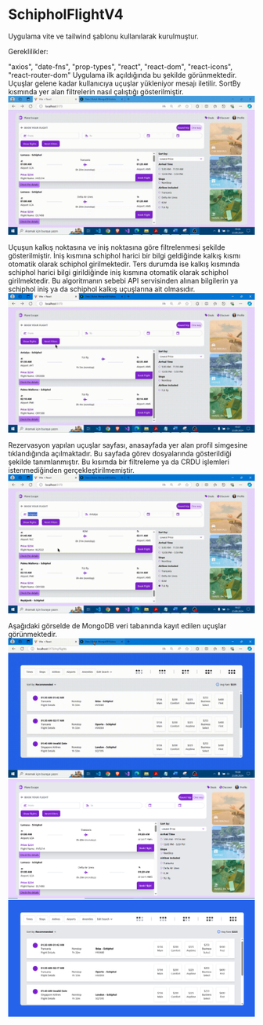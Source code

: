 # SchipholFlightV4

Uygulama vite ve tailwind şablonu kullanılarak kurulmuştur.

Gereklilikler:
 
 "axios",    "date-fns",    "prop-types",    "react",    "react-dom",    "react-icons",    "react-router-dom"
 Uygulama ilk açıldığında bu şekilde görünmektedir. Uçuşlar gelene kadar kullanıcıya uçuşlar yükleniyor mesajı iletilir. SortBy kısmında yer alan filtrelerin nasıl çalıştığı gösterilmiştir.
 ![Demo GIF](https://github.com/kudretkrbyk/SchipholFlightV4/blob/main/client/src/assets/GIFS/output000.gif)

 
 Uçuşun kalkış noktasına ve iniş noktasına göre filtrelenmesi şekilde gösterilmiştir. İniş kısmına schiphol harici bir bilgi geldiğinde kalkış kısmı otomatik olarak schiphol girilmektedir. Ters durumda ise kalkış kısmında schiphol harici bilgi girildiğinde iniş kısmına otomatik olarak schiphol girilmektedir. Bu algoritmanın sebebi API servisinden alınan bilgilerin ya schiphol iniş ya da schiphol kalkış uçuşlarına ait olmasıdır. 
 ![Demo GIF](https://github.com/kudretkrbyk/SchipholFlightV4/blob/main/client/src/assets/GIFS/output001.gif)
 
 Rezervasyon yapılan uçuşlar sayfası, anasayfada yer alan profil simgesine tıklandığında açılmaktadır. Bu sayfada görev dosyalarında gösterildiği şekilde tanımlanmıştır. Bu kısımda bir filtreleme ya da CRDU işlemleri istenmediğinden gerçekleştirilmemiştir. 
 ![Demo GIF](https://github.com/kudretkrbyk/SchipholFlightV4/blob/main/client/src/assets/GIFS/output002.gif)
 
 Aşağıdaki görselde de MongoDB veri tabanında kayıt edilen uçuşlar görünmektedir. 
 ![Demo GIF](https://github.com/kudretkrbyk/SchipholFlightV4/blob/main/client/src/assets/GIFS/output003.gif)
 ![image](https://github.com/kudretkrbyk/SchipholFlightV4/blob/main/client/src/assets/SSImages/anasayfa.PNG)
 ![image](https://github.com/kudretkrbyk/SchipholFlightV4/blob/main/client/src/assets/SSImages/u%C3%A7u%C5%9Flar.PNG)